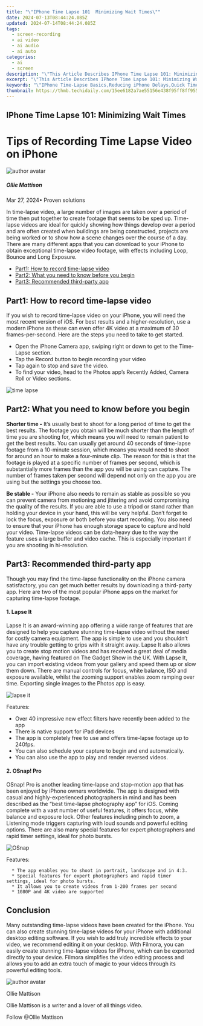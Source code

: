 ```yaml
---
title: "\"IPhone Time Lapse 101  Minimizing Wait Times\""
date: 2024-07-13T08:44:24.085Z
updated: 2024-07-14T08:44:24.085Z
tags: 
  - screen-recording
  - ai video
  - ai audio
  - ai auto
categories: 
  - ai
  - screen
description: "\"This Article Describes IPhone Time Lapse 101: Minimizing Wait Times\""
excerpt: "\"This Article Describes IPhone Time Lapse 101: Minimizing Wait Times\""
keywords: "\"IPhone Time-Lapse Basics,Reducing iPhone Delays,Quick Time-Lapse with iPhone,Minimize iPhone Delay,IPhone Time Lapse Guide,Shorten iPhone Wait Times,Efficient iPhone Time-Lapse\""
thumbnail: https://thmb.techidaily.com/15ee6182a7ae55156e438f95ff8ff955ef45d4a10c7ff62232ae9db51867c536.jpg
---
```


## IPhone Time Lapse 101: Minimizing Wait Times

# Tips of Recording Time Lapse Video on iPhone

![author avatar](https://images.wondershare.com/filmora/article-images/ollie-mattison.jpg)

##### Ollie Mattison

 Mar 27, 2024• Proven solutions

In time-lapse video, a large number of images are taken over a period of time then put together to create footage that seems to be sped up. Time-lapse videos are ideal for quickly showing how things develop over a period and are often created when buildings are being constructed, projects are being worked or to show how a scene changes over the course of a day. There are many different apps that you can download to your iPhone to obtain exceptional time-lapse video footage, with effects including Loop, Bounce and Long Exposure.

* [Part1: How to record time-lapse video](#part1)
* [Part2: What you need to know before you begin](#part2)
* [Part3: Recommended third-party app](#part3)

## Part1: How to record time-lapse video

If you wish to record time-lapse video on your iPhone, you will need the most recent version of iOS. For best results and a higher-resolution, use a modern iPhone as these can even offer 4K video at a maximum of 30 frames-per-second. Here are the steps you need to take to get started.

* Open the iPhone Camera app, swiping right or down to get to the Time-Lapse section.
* Tap the Record button to begin recording your video
* Tap again to stop and save the video.
* To find your video, head to the Photos app’s Recently Added, Camera Roll or Video sections.

![time lapse](https://images.wondershare.com/time-lapse-iphone.jpg)

## Part2: What you need to know before you begin

**Shorter time -** It’s usually best to shoot for a long period of time to get the best results. The footage you obtain will be much shorter than the length of time you are shooting for, which means you will need to remain patient to get the best results. You can usually get around 40 seconds of time-lapse footage from a 10-minute session, which means you would need to shoot for around an hour to make a four-minute clip. The reason for this is that the footage is played at a specific number of frames per second, which is substantially more frames than the app you will be using can capture. The number of frames taken per second will depend not only on the app you are using but the settings you choose too.

**Be stable -** Your iPhone also needs to remain as stable as possible so you can prevent camera from motioning and jittering and avoid compromising the quality of the results. If you are able to use a tripod or stand rather than holding your device in your hand, this will be very helpful. Don’t forget to lock the focus, exposure or both before you start recording. You also need to ensure that your iPhone has enough storage space to capture and hold your video. Time-lapse videos can be data-heavy due to the way the feature uses a large buffer and video cache. This is especially important if you are shooting in hi-resolution.

## Part3: Recommended third-party app

Though you may find the time-lapse functionality on the iPhone camera satisfactory, you can get much better results by downloading a third-party app. Here are two of the most popular iPhone apps on the market for capturing time-lapse footage.

#### 1. Lapse It

Lapse It is an award-winning app offering a wide range of features that are designed to help you capture stunning time-lapse video without the need for costly camera equipment. The app is simple to use and you shouldn’t have any trouble getting to grips with it straight away. Lapse It also allows you to create stop motion videos and has received a great deal of media coverage, having featured on The Gadget Show in the UK. With Lapse It, you can import existing videos from your gallery and speed them up or slow them down. There are manual controls for focus, white balance, ISO and exposure available, whilst the zooming support enables zoom ramping over time. Exporting single images to the Photos app is easy.

![lapse it](https://images.wondershare.com/lapse-it.jpg)

Features:

* Over 40 impressive new effect filters have recently been added to the app
* There is native support for iPad devices
* The app is completely free to use and offers time-lapse footage up to 240fps.
* You can also schedule your capture to begin and end automatically.
* You can also use the app to play and render reversed videos.

#### 2. OSnap! Pro

OSnap! Pro is another leading time-lapse and stop-motion app that has been enjoyed by iPhone owners worldwide. The app is designed with casual and highly-experienced photographers in mind and has been described as the “best time-lapse photography app” for iOS. Coming complete with a vast number of useful features, it offers focus, white balance and exposure lock. Other features including pinch to zoom, a Listening mode triggers capturing with loud sounds and powerful editing options. There are also many special features for expert photographers and rapid timer settings, ideal for photo bursts.

![OSnap](https://images.wondershare.com/OSnap.jpg)

Features:

      * The app enables you to shoot in portrait, landscape and in 4:3.
      * Special features for expert photographers and rapid timer settings, ideal for photo bursts.
      * It allows you to create videos from 1-200 frames per second
      * 1080P and 4K video are supported

## Conclusion

Many outstanding time-lapse videos have been created for the iPhone. You can also create stunning time-lapse videos for your iPhone with additional desktop editing software. If you wish to add truly incredible effects to your video, we recommend editing it on your desktop. With Filmora, you can easily create stunning time-lapse videos for iPhone, which can be exported directly to your device. Filmora simplifies the video editing process and allows you to add an extra touch of magic to your videos through its powerful editing tools.

![author avatar](https://images.wondershare.com/filmora/article-images/ollie-mattison.jpg)

Ollie Mattison

Ollie Mattison is a writer and a lover of all things video.

Follow @Ollie Mattison


<ins class="adsbygoogle"
     style="display:block"
     data-ad-format="autorelaxed"
     data-ad-client="ca-pub-7571918770474297"
     data-ad-slot="1223367746"></ins>



<ins class="adsbygoogle"
     style="display:block"
     data-ad-client="ca-pub-7571918770474297"
     data-ad-slot="8358498916"
     data-ad-format="auto"
     data-full-width-responsive="true"></ins>





